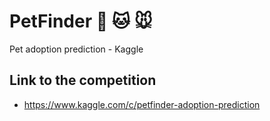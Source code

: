 # PetFinder 🐶 🐱 🐭

Pet adoption prediction - Kaggle

## Link to the competition
 - https://www.kaggle.com/c/petfinder-adoption-prediction
